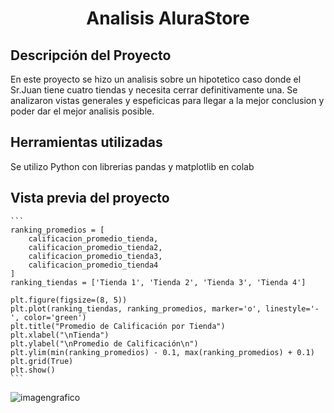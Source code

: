 <h1 align="center"> Analisis AluraStore </h1>

<h2> Descripción del Proyecto </h2>
En este proyecto se hizo un analisis sobre un hipotetico caso donde el Sr.Juan tiene cuatro tiendas y necesita cerrar definitivamente una. Se analizaron vistas generales y espeficicas para llegar a la mejor conclusion y poder dar el mejor analisis posible.

<h2> Herramientas utilizadas </h2>
Se utilizo Python con librerias pandas y matplotlib en colab

<h2> Vista previa del proyecto  </h2>

``````
```
ranking_promedios = [
    calificacion_promedio_tienda,
    calificacion_promedio_tienda2,
    calificacion_promedio_tienda3,
    calificacion_promedio_tienda4
]
ranking_tiendas = ['Tienda 1', 'Tienda 2', 'Tienda 3', 'Tienda 4']

plt.figure(figsize=(8, 5))
plt.plot(ranking_tiendas, ranking_promedios, marker='o', linestyle='-', color='green')
plt.title("Promedio de Calificación por Tienda")
plt.xlabel("\nTienda")
plt.ylabel("\nPromedio de Calificación\n")
plt.ylim(min(ranking_promedios) - 0.1, max(ranking_promedios) + 0.1)
plt.grid(True)
plt.show()
```
``````

![imagengrafico](https://github.com/user-attachments/assets/3ff671b0-a78a-44f8-bc16-1a36b01cbb74)


